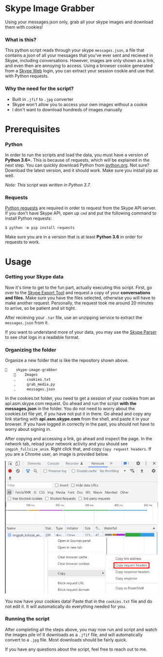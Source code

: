 # Skype Image Grabber
Using your messages.json only, grab all your skype images and download them with cookies!

### What is this?
This python script reads through your skype `messages.json`, a file that contains a json of all your messages that you've ever sent and recieved in Skype, including conversations. However, images are only shown as a link, and even then are annoying to access. Using a browser cookie generated from a [Skype Web](https://web.skype.com/) login, you can extract your session cookie and use that with Python requests.

### Why the need for the script?
* Built in `.jfif` to `.jpg` converter
* Skype won't allow you to access your own images without a cookie
* I don't want to download hundreds of images manually

# Prerequisites
### Python
In order to run the scripts and load the data, you must have a version of **Python 3.6+.** This is because of requests, which will be explained in the next step. You can quickly download Python from [python.org](https://www.python.org/). Not sure? Download the latest version, and it should work. Make sure you install pip as well.

*Note: This script was written in Python 3.7.*

### Requests
[Python requests](https://pypi.org/project/requests/) are required in order to request from the Skype API server. If you don't have Skype API, open up `cmd` and put the following command to install Python requests:
```
$ python -m pip install requests
```
Make sure you are in a version that is at least **Python 3.6** in order for requests to work.

# Usage
### Getting your Skype data
Now it's time to get to the fun part, actually executing this script. First, go over to the [Skype Export Tool](https://secure.skype.com/en/data-export) and request a copy of your **conversations and files.** Make sure you have the files selected, otherwise you will have to make another request. Personally, the request took me around 20 minutes to arrive, so be patient and sit tight. 

After recieving your `.tar` file, use an unzipping service to extract the `messages.json` from it. 

If you want to understand more of your data, you may use the [Skype Parser](https://go.skype.com/skype-parser) to see chat logs in a readable format.

### Organizing the folder

Organize a new folder that is like the repository shown above.
```
📁    skype-image-grabber
    📁    Images    
    ⌞     cookies.txt    
    ⌞     grab_media.py
    ⌞     messages.json
```
In the cookies.txt folder, you need to get a session of your cookies from an api.asm.skype.com request. Go ahead and run the script **with the messages.json** in the folder. You do not need to worry about the cookies.txt file yet, if you have not put it in there. Go ahead and copy any link starting with **api.asm.skype.com** from the shell, and paste it in your browser. If you have logged in correctly in the past, you should not have to worry about signing in. 

After copying and accessing a link, go ahead and inspect the page. In the network tab, reload your network activity and you should see `imgpsh_fullsize_anim`. Right click that, and copy `Copy request headers`. If you are a Chrome user, an image is provided below.

![image](https://raw.githubusercontent.com/Antichess/skype-image-grabber/main/images/network_inspect.png)

You now have your cookies data! Paste that in the `cookies.txt` file and do not edit it. It will automatically do everything needed for you.

### Running the script

After completing all the steps above, you may now run and script and watch the images pile in! It downloads as a `.jfif` file, and will automatically convert to a `.jpg` file. Most downloads should be fairly quick.

If you have any questions about the script, feel free to reach out to me.
